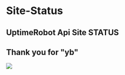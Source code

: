 # Site-Status
## UptimeRobot Api Site STATUS ##

## Thank you for "yb" ##

![](https://raw.githubusercontent.com/HerbertHe/github-readme-stats/master/powered-by-vercel.svg)
